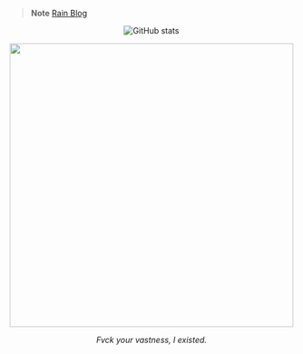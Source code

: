 > **Note**
> [Rain Blog](https://echometerain.github.io/)

<div align="center">
  
  ![GitHub stats](https://github-readme-stats.vercel.app/api?username=echometerain&show_icons=true&theme=ayu-mirage&bg_color=0,e21443,704e95)

  <img src="https://media.discordapp.net/attachments/692515173835210752/1142443867606614016/photo-1534796636912-3b95b3ab5986.png?width=970&height=646" width="500" />

  *Fvck your vastness, I existed.*
  
</div>
